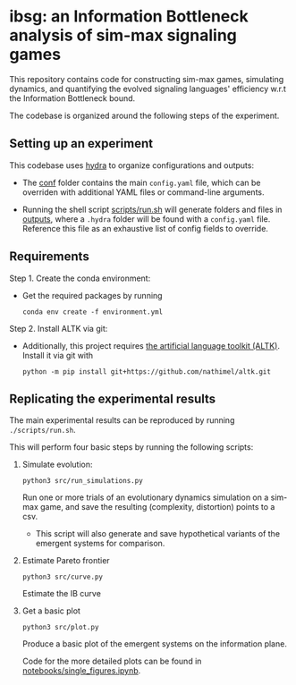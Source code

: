 # ibsg: an Information Bottleneck analysis of sim-max signaling games

This repository contains code for constructing sim-max games, simulating  dynamics, and quantifying the evolved signaling languages' efficiency w.r.t the Information Bottleneck bound.

The codebase is organized around the following steps of the experiment.

## Setting up an experiment

This codebase uses [hydra](https://hydra.cc/) to organize configurations and outputs:

- The [conf](./conf/) folder contains the main `config.yaml` file, which can be overriden with additional YAML files or command-line arguments.

- Running the shell script [scripts/run.sh](scripts/run.sh) will generate folders and files in [outputs](outputs), where a `.hydra` folder will be found with a `config.yaml` file. Reference this file as an exhaustive list of config fields to override.

## Requirements  

Step 1. Create the conda environment:

- Get the required packages by running

    `conda env create -f environment.yml`

Step 2. Install ALTK via git:

- Additionally, this project requires [the artificial language toolkit (ALTK)](https://github.com/nathimel/altk). Install it via git with

    `python -m pip install git+https://github.com/nathimel/altk.git`

## Replicating the experimental results

The main experimental results can be reproduced by running `./scripts/run.sh`.

This will perform four basic steps by running the following scripts:

1. Simulate evolution:

    `python3 src/run_simulations.py`

    Run one or more trials of an evolutionary dynamics simulation on a sim-max game, and save the resulting (complexity, distortion) points to a csv.

    - This script will also generate and save hypothetical variants of the emergent systems for comparison.

2. Estimate Pareto frontier

    `python3 src/curve.py`

    Estimate the IB curve

4. Get a basic plot

    `python3 src/plot.py`

    Produce a basic plot of the emergent systems on the information plane.

    Code for the more detailed plots can be found in [notebooks/single_figures.ipynb](src/notebooks/paper_figures.ipynb).
